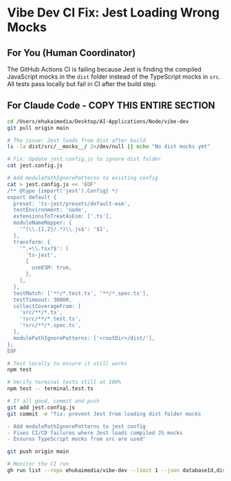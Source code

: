 # Vibe Dev CI Fix: Jest Loading Wrong Mocks

## For You (Human Coordinator)

The GitHub Actions CI is failing because Jest is finding the compiled JavaScript mocks in the `dist` folder instead of the TypeScript mocks in `src`. All tests pass locally but fail in CI after the build step.

## For Claude Code - COPY THIS ENTIRE SECTION

```bash
cd /Users/ehukaimedia/Desktop/AI-Applications/Node/vibe-dev
git pull origin main

# The issue: Jest loads from dist after build
ls -la dist/src/__mocks__/ 2>/dev/null || echo "No dist mocks yet"

# Fix: Update jest.config.js to ignore dist folder
cat jest.config.js

# Add modulePathIgnorePatterns to existing config
cat > jest.config.js << 'EOF'
/** @type {import('jest').Config} */
export default {
  preset: 'ts-jest/presets/default-esm',
  testEnvironment: 'node',
  extensionsToTreatAsEsm: ['.ts'],
  moduleNameMapper: {
    '^(\\.{1,2}/.*)\\.js$': '$1',
  },
  transform: {
    '^.+\\.tsx?$': [
      'ts-jest',
      {
        useESM: true,
      },
    ],
  },
  testMatch: ['**/*.test.ts', '**/*.spec.ts'],
  testTimeout: 30000,
  collectCoverageFrom: [
    'src/**/*.ts',
    '!src/**/*.test.ts',
    '!src/**/*.spec.ts',
  ],
  modulePathIgnorePatterns: ['<rootDir>/dist/'],
};
EOF

# Test locally to ensure it still works
npm test

# Verify terminal tests still at 100%
npm test -- terminal.test.ts

# If all good, commit and push
git add jest.config.js
git commit -m "fix: prevent Jest from loading dist folder mocks

- Add modulePathIgnorePatterns to jest config
- Fixes CI/CD failures where Jest loads compiled JS mocks
- Ensures TypeScript mocks from src are used"

git push origin main

# Monitor the CI run
gh run list --repo ehukaimedia/vibe-dev --limit 1 --json databaseId,displayTitle
```